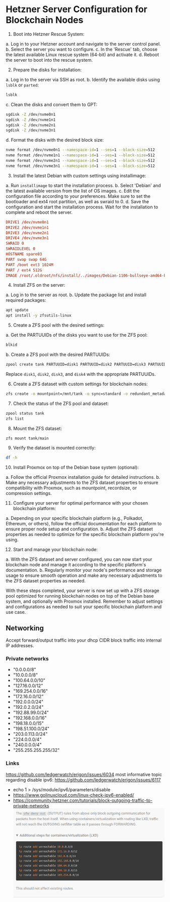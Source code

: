 # Hetzner Server Configuration for Blockchain Nodes

1. Boot into Hetzner Rescue System:

a. Log in to your Hetzner account and navigate to the server control panel.
b. Select the server you want to configure.
c. In the 'Rescue' tab, choose the latest available Linux rescue system (64-bit) and activate it.
d. Reboot the server to boot into the rescue system.

2. Prepare the disks for installation:

a. Log in to the server via SSH as root.
b. Identify the available disks using `lsblk` or `parted`:

```bash
lsblk
```

c. Clean the disks and convert them to GPT:

```bash
sgdisk -Z /dev/nvme0n1
sgdisk -Z /dev/nvme1n1
sgdisk -Z /dev/nvme2n1
sgdisk -Z /dev/nvme3n1
```

d. Format the disks with the desired block size:

```bash
nvme format /dev/nvme0n1 --namespace-id=1 --ses=1 --block-size=512
nvme format /dev/nvme1n1 --namespace-id=1 --ses=1 --block-size=512
nvme format /dev/nvme2n1 --namespace-id=1 --ses=1 --block-size=512
nvme format /dev/nvme3n1 --namespace-id=1 --ses=1 --block-size=512
```

3. Install the latest Debian with custom settings using installimage:

a. Run `installimage` to start the installation process.
b. Select 'Debian' and the latest available version from the list of OS images.
c. Edit the configuration file according to your preferences. Make sure to set
the bootloader and ext4 root partition, as well as swraid to 0.
d. Save the configuration and start the installation process. Wait for the
installation to complete and reboot the server.

```installimage.conf
DRIVE1 /dev/nvme0n1
DRIVE2 /dev/nvme1n1
DRIVE3 /dev/nvme2n1
DRIVE4 /dev/nvme3n1
SWRAID 0
SWRAIDLEVEL 0
HOSTNAME spare03
PART swap swap 64G
PART /boot ext3 1024M
PART / ext4 512G
IMAGE /root/.oldroot/nfs/install/../images/Debian-1106-bullseye-amd64-base.tar.gz
```


4. Install ZFS on the server:

a. Log in to the server as root.
b. Update the package list and install required packages:
```bash
apt update
apt install -y zfsutils-linux
```

5. Create a ZFS pool with the desired settings:

a. Get the PARTUUIDs of the disks you want to use for the ZFS pool:
```bash
blkid
```

b. Create a ZFS pool with the desired PARTUUIDs:
```bash
zpool create tank PARTUUID=disk1 PARTUUID=disk2 PARTUUID=disk3 PARTUUID=disk4
```

Replace `disk1`, `disk2`, `disk3`, and `disk4` with the appropriate PARTUUIDs.

6. Create a ZFS dataset with custom settings for blockchain nodes:
```bash
zfs create -o mountpoint=/mnt/tank -o sync=standard -o redundant_metadata=most -o atime=off -o logbias=latency -o recordsize=4k tank/main
```

7. Check the status of the ZFS pool and dataset:
```bash
zpool status tank
zfs list
```

8. Mount the ZFS dataset:
```bash
zfs mount tank/main
```

9. Verify the dataset is mounted correctly:
```bash
df -h
```

10. Install Proxmox on top of the Debian base system (optional):

a. Follow the official Proxmox installation guide for detailed instructions.
b. Make any necessary adjustments to the ZFS dataset properties to ensure compatibility
with Proxmox, such as mountpoint, recordsize, or compression settings.

11. Configure your server for optimal performance with your chosen blockchain platform:

a. Depending on your specific blockchain platform (e.g., Polkadot, Ethereum, or others),
follow the official documentation for each platform to ensure proper node setup and configuration.
b. Adjust the ZFS dataset properties as needed to optimize for the specific blockchain
platform you're using.

12. Start and manage your blockchain node:

a. With the ZFS dataset and server configured, you can now start your blockchain node and
manage it according to the specific platform's documentation.
b. Regularly monitor your node's performance and storage usage to ensure smooth operation
and make any necessary adjustments to the ZFS dataset properties as needed.

With these steps completed, your server is now set up with a ZFS storage pool optimized for running blockchain nodes on top of the Debian base system, and optionally with Proxmox installed. Remember to adjust settings and configurations as needed to suit your specific blockchain platform and use case.


## Networking
Accept forward/output traffic into your dhcp CIDR block traffic into internal
IP addresses.

### Private networks
  - "0.0.0.0/8"
  - "10.0.0.0/8"
  - "100.64.0.0/10"
  - "127.16.0.0/12"
  - "169.254.0.0/16"
  - "172.16.0.0/12"
  - "192.0.0.0/24"
  - "192.0.2.0/24"
  - "192.88.99.0/24"
  - "192.168.0.0/16"
  - "198.18.0.0/15"
  - "198.51.100.0/24"
  - "203.0.113.0/24"
  - "224.0.0.0/4"
  - "240.0.0.0/4"
  - "255.255.255.255/32"

### Links
https://github.com/ledgerwatch/erigon/issues/6034 most informative topic regarding
disable ipv6: https://github.com/ledgerwatch/erigon/issues/6117
- echo 1 > /sys/module/ipv6/parameters/disable
- https://www.golinuxcloud.com/linux-check-ipv6-enabled/
- https://community.hetzner.com/tutorials/block-outgoing-traffic-to-private-networks
![FORWRD-chain solution](lxc-port-forwarding-rules.png)

